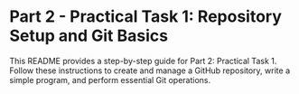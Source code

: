 # Part 2 - Practical Task 1: Repository Setup and Git Basics

This README provides a step-by-step guide for Part 2: Practical Task 1. Follow these instructions to create and manage a GitHub repository, write a simple program, and perform essential Git operations.


